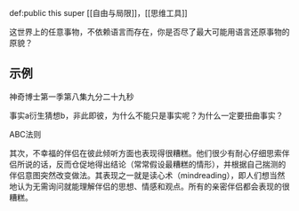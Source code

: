def:public this super [[自由与局限]]，[[思维工具]]


这世界上的任意事物，不依赖语言而存在，你是否尽了最大可能用语言还原事物的原貌？


## 示例

神奇博士第一季第八集九分二十九秒

事实a衍生猜想b，非此即彼，为什么不能只是事实呢？为什么一定要扭曲事实？

ABC法则

其次，不幸福的伴侣在彼此倾听方面也表现得很糟糕。他们很少有耐心仔细思索伴侣所说的话，反而仓促地得出结论（常常假设最糟糕的情形），并根据自己揣测的伴侣意图突然改变做法。其表现之一就是读心术（mindreading），即人们想当然地认为无需询问就能理解伴侣的思想、情感和观点。所有的亲密伴侣都会表现的很糟糕。